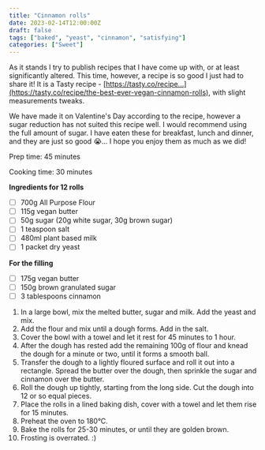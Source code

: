 ```yaml
---
title: "Cinnamon rolls"
date: 2023-02-14T12:00:00Z
draft: false
tags: ["baked", "yeast", "cinnamon", "satisfying"]
categories: ["Sweet"]
---
```


As it stands I try to publish recipes that I have come up with, or at least significantly altered. This time, however, a recipe is so
good I just had to share it! It is a Tasty recipe - [https://tasty.co/recipe...](https://tasty.co/recipe/the-best-ever-vegan-cinnamon-rolls), with slight measurements tweaks.

We have made it on Valentine's Day according to the recipe, however a sugar reduction has not suited this recipe well. I would recommend using the full amount of sugar.
I have eaten these for breakfast, lunch and dinner, and they are just so good 😭... I hope you enjoy them as much as we did!


<div class="recipe" id="recipe">
Prep time: 45 minutes

Cooking time: 30 minutes

**Ingredients for 12 rolls**
- [ ] 700g All Purpose Flour
- [ ] 115g vegan butter
- [ ] 50g sugar (20g white sugar, 30g brown sugar)
- [ ] 1 teaspoon salt
- [ ] 480ml plant based milk
- [ ] 1 packet dry yeast

**For the filling**
- [ ] 175g vegan butter
- [ ] 150g brown granulated sugar
- [ ] 3 tablespoons cinnamon

1. In a large bowl, mix the melted butter, sugar and milk. Add the yeast and mix.
2. Add the flour and mix until a dough forms. Add in the salt. 
3. Cover the bowl with a towel and let it rest for 45 minutes to 1 hour.
4. After the dough has rested add the remaining 100g of flour and knead the dough for a minute or two, until it forms a smooth ball.
5. Transfer the dough to a lightly floured surface and roll it out into a rectangle. Spread the butter over the dough, then sprinkle the sugar and cinnamon over the butter.
6. Roll the dough up tightly, starting from the long side. Cut the dough into 12 or so equal pieces.
7. Place the rolls in a lined baking dish, cover with a towel and let them rise for 15 minutes.
8. Preheat the oven to 180°C.
9. Bake the rolls for 25-30 minutes, or until they are golden brown.
10. Frosting is overrated. :)
</div>
